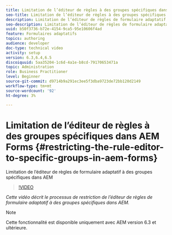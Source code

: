 ```yaml
---
title: Limitation de l’éditeur de règles à des groupes spécifiques dans AEM Forms
seo-title: Limitation de l’éditeur de règles à des groupes spécifiques dans AEM Forms
description: Limitation de l’éditeur de règles de formulaire adaptatif à des groupes spécifiques dans AEM
seo-description: Limitation de l’éditeur de règles de formulaire adaptatif à des groupes spécifiques dans AEM
uuid: b50f3736-b72e-4154-9ca5-95e10606f4ad
feature: Formulaires adaptatifs
topics: authoring
audience: developer
doc-type: technical video
activity: setup
version: 6.3,6.4,6.5
discoiquuid: 5aa35204-1c6d-4a1e-b8cd-79170653471a
topic: Administration
role: Business Practitioner
level: Beginner
source-git-commit: d9714b9a291ec3ee5f3dba9723de72bb120d2149
workflow-type: tm+mt
source-wordcount: '92'
ht-degree: 3%

---
```



# Limitation de l’éditeur de règles à des groupes spécifiques dans AEM Forms {#restricting-the-rule-editor-to-specific-groups-in-aem-forms}

Limitation de l’éditeur de règles de formulaire adaptatif à des groupes spécifiques dans AEM

>[!VIDEO](https://video.tv.adobe.com/v/19470?quality=9&learn=on)

*Cette vidéo décrit le processus de restriction de l’éditeur de règles de formulaire adaptatif à des groupes spécifiques dans AEM.*

>[!NOTE]
>
>Cette fonctionnalité est disponible uniquement avec AEM version 6.3 et ultérieure.

